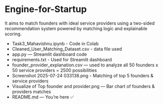 # Engine-for-Startup
It aims to match founders with ideal service providers using a two-sided recommendation system powered by matching logic and explainable scoring.

- Task3_Mahavishnu.ipynb - Code in Colab 
- Cleaned_User_Matching_Dataset.csv - data file used
- app.py — Streamlit dashboard code
- requirements.txt - Used for Streamlit dashboard
- founder_provider_explanation.csv — used to analyze all 50 founders x 50 service providers = 2500 possibilities
- Screenshot 2025-07-24 033138.png - Matching of top 5 founders & service providers
- Visualize of Top founder and provider.png — Bar chart of founders & providers matches
- README.md — You’re here ✅
